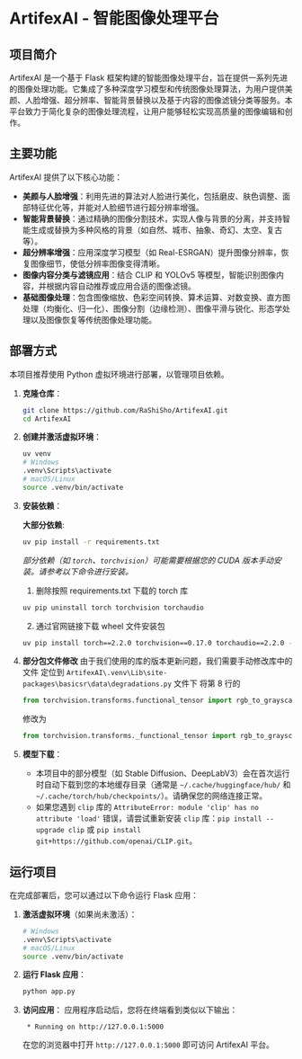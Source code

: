 # ArtifexAI - 智能图像处理平台

## 项目简介

ArtifexAI 是一个基于 Flask 框架构建的智能图像处理平台，旨在提供一系列先进的图像处理功能。它集成了多种深度学习模型和传统图像处理算法，为用户提供美颜、人脸增强、超分辨率、智能背景替换以及基于内容的图像滤镜分类等服务。本平台致力于简化复杂的图像处理流程，让用户能够轻松实现高质量的图像编辑和创作。

## 主要功能

ArtifexAI 提供了以下核心功能：

*   **美颜与人脸增强**：利用先进的算法对人脸进行美化，包括磨皮、肤色调整、面部特征优化等，并能对人脸细节进行超分辨率增强。
*   **智能背景替换**：通过精确的图像分割技术，实现人像与背景的分离，并支持智能生成或替换为多种风格的背景（如自然、城市、抽象、奇幻、太空、复古等）。
*   **超分辨率增强**：应用深度学习模型（如 Real-ESRGAN）提升图像分辨率，恢复图像细节，使低分辨率图像变得清晰。
*   **图像内容分类与滤镜应用**：结合 CLIP 和 YOLOv5 等模型，智能识别图像内容，并根据内容自动推荐或应用合适的图像滤镜。
*   **基础图像处理**：包含图像缩放、色彩空间转换、算术运算、对数变换、直方图处理（均衡化、归一化）、图像分割（边缘检测）、图像平滑与锐化、形态学处理以及图像恢复等传统图像处理功能。

## 部署方式

本项目推荐使用 Python 虚拟环境进行部署，以管理项目依赖。

1.  **克隆仓库**：
    ```bash
    git clone https://github.com/RaShiSho/ArtifexAI.git
    cd ArtifexAI
    ```

2.  **创建并激活虚拟环境**：
    ```bash
    uv venv
    # Windows
    .venv\Scripts\activate
    # macOS/Linux
    source .venv/bin/activate
    ```

3.  **安装依赖**：

    **大部分依赖**:
	```bash
    uv pip install -r requirements.txt
    ```
    
    *部分依赖（如 `torch`、`torchvision`）可能需要根据您的 CUDA 版本手动安装。请参考以下命令进行安装。*
    1. 删除按照 requirements.txt 下载的 torch 库
    ```bash
    uv pip uninstall torch torchvision torchaudio
	```
	2. 通过官网链接下载 wheel 文件安装包
	```bash
	uv pip install torch==2.2.0 torchvision==0.17.0 torchaudio==2.2.0 --index-url https://download.pytorch.org/whl/cu121
	```

4. **部分包文件修改**
	由于我们使用的库的版本更新问题，我们需要手动修改库中的文件
	定位到 `ArtifexAI\.venv\Lib\site-packages\basicsr\data\degradations.py` 文件下
	将第 8 行的
	```python
	from torchvision.transforms.functional_tensor import rgb_to_grayscale
	```
	修改为
	```python
	from torchvision.transforms._functional_tensor import rgb_to_grayscale
	```
	

5.  **模型下载**：
    *   本项目中的部分模型（如 Stable Diffusion、DeepLabV3）会在首次运行时自动下载到您的本地缓存目录（通常是 `~/.cache/huggingface/hub/` 和 `~/.cache/torch/hub/checkpoints/`）。请确保您的网络连接正常。
    *   如果您遇到 `clip` 库的 `AttributeError: module 'clip' has no attribute 'load'` 错误，请尝试重新安装 `clip` 库：`pip install --upgrade clip` 或 `pip install git+https://github.com/openai/CLIP.git`。

## 运行项目

在完成部署后，您可以通过以下命令运行 Flask 应用：

1.  **激活虚拟环境**（如果尚未激活）：
    ```bash
    # Windows
    .venv\Scripts\activate
    # macOS/Linux
    source .venv/bin/activate
    ```

2.  **运行 Flask 应用**：
    ```bash
    python app.py
    ```

3.  **访问应用**：
    应用程序启动后，您将在终端看到类似以下输出：
    ```
     * Running on http://127.0.0.1:5000
    ```
    在您的浏览器中打开 `http://127.0.0.1:5000` 即可访问 ArtifexAI 平台。